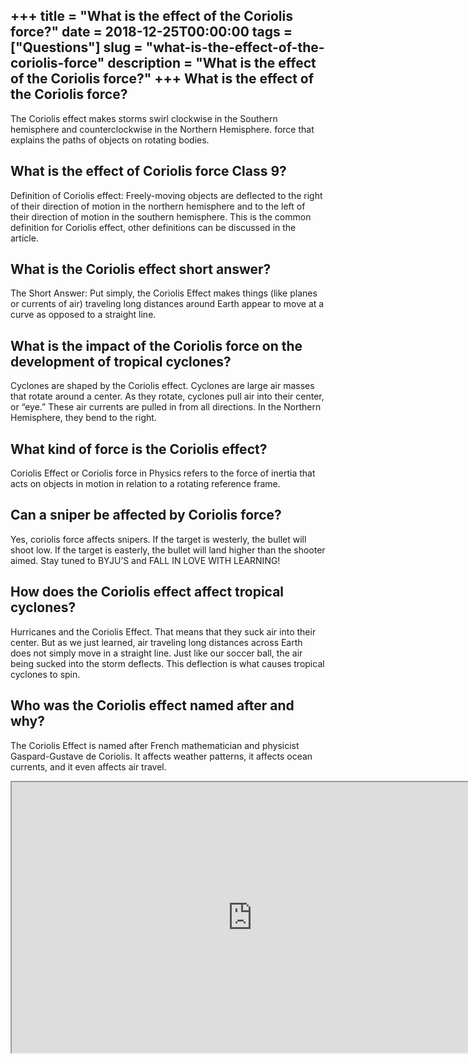 +++
title = "What is the effect of the Coriolis force?"
date = 2018-12-25T00:00:00
tags = ["Questions"]
slug = "what-is-the-effect-of-the-coriolis-force"
description = "What is the effect of the Coriolis force?"
+++
What is the effect of the Coriolis force?
-----------------------------------------

The Coriolis effect makes storms swirl clockwise in the Southern hemisphere and counterclockwise in the Northern Hemisphere. force that explains the paths of objects on rotating bodies.

What is the effect of Coriolis force Class 9?
---------------------------------------------

Definition of Coriolis effect: Freely-moving objects are deflected to the right of their direction of motion in the northern hemisphere and to the left of their direction of motion in the southern hemisphere. This is the common definition for Coriolis effect, other definitions can be discussed in the article.

What is the Coriolis effect short answer?
-----------------------------------------

The Short Answer: Put simply, the Coriolis Effect makes things (like planes or currents of air) traveling long distances around Earth appear to move at a curve as opposed to a straight line.

What is the impact of the Coriolis force on the development of tropical cyclones?
---------------------------------------------------------------------------------

Cyclones are shaped by the Coriolis effect. Cyclones are large air masses that rotate around a center. As they rotate, cyclones pull air into their center, or “eye.” These air currents are pulled in from all directions. In the Northern Hemisphere, they bend to the right.

What kind of force is the Coriolis effect?
------------------------------------------

Coriolis Effect or Coriolis force in Physics refers to the force of inertia that acts on objects in motion in relation to a rotating reference frame.

Can a sniper be affected by Coriolis force?
-------------------------------------------

Yes, coriolis force affects snipers. If the target is westerly, the bullet will shoot low. If the target is easterly, the bullet will land higher than the shooter aimed. Stay tuned to BYJU’S and FALL IN LOVE WITH LEARNING!

How does the Coriolis effect affect tropical cyclones?
------------------------------------------------------

Hurricanes and the Coriolis Effect. That means that they suck air into their center. But as we just learned, air traveling long distances across Earth does not simply move in a straight line. Just like our soccer ball, the air being sucked into the storm deflects. This deflection is what causes tropical cyclones to spin.

Who was the Coriolis effect named after and why?
------------------------------------------------

The Coriolis Effect is named after French mathematician and physicist Gaspard-Gustave de Coriolis. It affects weather patterns, it affects ocean currents, and it even affects air travel.

<iframe allow="accelerometer; autoplay; clipboard-write; encrypted-media; gyroscope; picture-in-picture" allowfullscreen="" class="__youtube_prefs__  epyt-is-override  no-lazyload" data-no-lazy="1" data-origheight="433" data-origwidth="770" data-skipgform_ajax_framebjll="" height="433" id="_ytid_87031" loading="lazy" src="https://www.youtube.com/embed/HM_p9gM1MUo?enablejsapi=1&autoplay=0&cc_load_policy=0&cc_lang_pref=&iv_load_policy=1&loop=0&modestbranding=0&rel=1&fs=1&playsinline=0&autohide=2&theme=dark&color=red&controls=1&" title="YouTube player" width="770"></iframe>